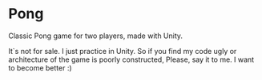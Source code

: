 # Pong
Classic Pong game for two players, made with Unity.

It`s not for sale. I just practice in Unity.
So if you find my code ugly or architecture of the game
is poorly constructed, Please, say it to me. I want to
become better :)
